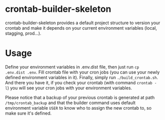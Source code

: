 # crontab-builder-skeleton

crontab-builder-skeleton provides a default project structure to version your crontab and make it depends on your current environment variables (local, stagging, prod...).


# Usage

Define your environment variables in .env.dist file, then just run `cp .env.dist .env`.
Fill crontab file with your cron jobs (you can use your newly defined environment variables in it).
Finally, simply run `./build_crontab.sh`. And there you have it, if you check your crontab (with command `crontab -l`) you will see your cron jobs with your environment variables.

Please notice that a backup of your previous crontab is generated at path `/tmp/crontab_backup` and that the builder command uses default environment variable `USER` to know who to assign the new crontab to, so make sure it's defined.